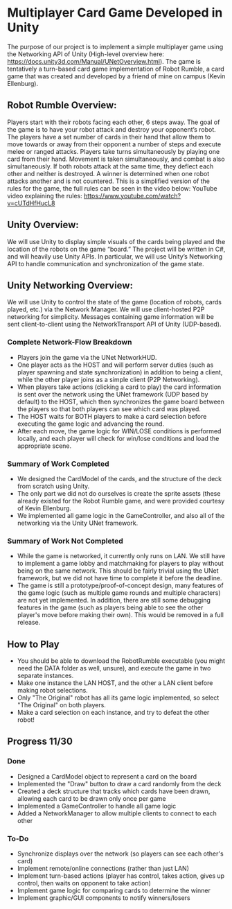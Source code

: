 # Multiplayer Card Game Developed in Unity
The purpose of our project is to implement a simple multiplayer game using the Networking API of Unity (High-level overview here: https://docs.unity3d.com/Manual/UNetOverview.html).
The game is tentatively a turn-based card game implementation of Robot Rumble, a card game that was created and developed by a friend of mine on campus (Kevin Ellenburg).
 
## Robot Rumble Overview:
Players start with their robots facing each other, 6 steps away. The goal of the game is to have your robot attack and destroy your opponent’s robot. The players have a set number of cards in their hand that allow them to move towards or away from their opponent a number of steps and execute melee or ranged attacks. Players take turns simultaneously by playing one card from their hand. Movement is taken simultaneously, and combat is also simultaneously. If both robots attack at the same time, they deflect each other and neither is destroyed. A winner is determined when one robot attacks another and is not countered.
This is a simplified version of the rules for the game, the full rules can be seen in the video below:
YouTube video explaining the rules: https://www.youtube.com/watch?v=cUTdHfHucL8
 
## Unity Overview:
We will use Unity to display simple visuals of the cards being played and the location of the robots on the game “board.” The project will be written in C#, and will heavily use Unity APIs. In particular, we will use Unity’s Networking API to handle communication and synchronization of the game state.
 
## Unity Networking Overview:
We will use Unity to control the state of the game (location of robots, cards played, etc.) via the Network Manager. We will use client-hosted P2P networking for simplicity. Messages containing game information will be sent client-to-client using the NetworkTransport API of Unity (UDP-based).


### Complete Network-Flow Breakdown
* Players join the game via the UNet NetworkHUD.
* One player acts as the HOST and will perform server duties (such as player spawning and state synchronization) in addition to being a client, while the other player joins as a simple client (P2P Networking).
* When players take actions (clicking a card to play) the card information is sent over the network using the UNet framework (UDP based by default) to the HOST, which then synchronizes the game board between the players so that both players can see which card was played.
* The HOST waits for BOTH players to make a card selection before executing the game logic and advancing the round.
* After each move, the game logic for WIN/LOSE conditions is performed locally, and each player will check for win/lose conditions and load the appropriate scene.


### Summary of Work Completed
* We designed the CardModel of the cards, and the structure of the deck from scratch using Unity.
* The only part we did not do ourselves is create the sprite assets (these already existed for the Robot Rumble game, and were provided courtesy of Kevin Ellenburg.
* We implemented all game logic in the GameController, and also all of the networking via the Unity UNet framework.

### Summary of Work Not Completed
* While the game is networked, it currently only runs on LAN. We still have to implement a game lobby and matchmaking for players to play without being on the same network. This should be fairly trivial using the UNet framework, but we did not have time to complete it before the deadline.
* The game is still a prototype/proof-of-concept design, many features of the game logic (such as multiple game rounds and multiple characters) are not yet implemented. In addition, there are still some debugging features in the game (such as players being able to see the other player's move before making their own). This would be removed in a full release.



## How to Play
* You should be able to download the RobotRumble executable (you might need the DATA folder as well, unsure), and execute the game in two separate instances.
* Make one instance the LAN HOST, and the other a LAN client before making robot selections.
* Only "The Original" robot has all its game logic implemented, so select "The Original" on both players.
* Make a card selection on each instance, and try to defeat the other robot!




## Progress 11/30
### Done
* Designed a CardModel object to represent a card on the board
* Implemented the "Draw" button to draw a card randomly from the deck
* Created a deck structure that tracks which cards have been drawn, allowing each card to be drawn only once per game
* Implemented a GameController to handle all game logic
* Added a NetworkManager to allow multiple clients to connect to each other

### To-Do
* Synchronize displays over the network (so players can see each other's card)
* Implement remote/online connections (rather than just LAN)
* Implement turn-based actions (player has control, takes action, gives up control, then waits on opponent to take action)
* Implement game logic for comparing cards to determine the winner
* Implement graphic/GUI components to notify winners/losers
